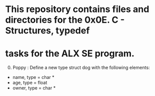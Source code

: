 # This repository contains files and directories for the 0x0E. C - Structures, typedef 
# tasks for the ALX SE program.

0. Poppy : Define a new type struct dog with the following elements:
* name, type = char *
* age, type = float
* owner, type = char *
